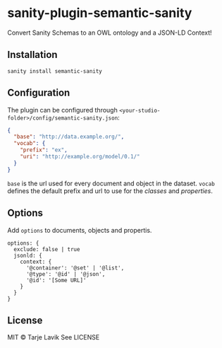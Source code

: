 # sanity-plugin-semantic-sanity

Convert Sanity Schemas to an OWL ontology and a JSON-LD Context!

## Installation

```
sanity install semantic-sanity
```

## Configuration

The plugin can be configured through `<your-studio-folder>/config/semantic-sanity.json`:

```json
{
  "base": "http://data.example.org/",
  "vocab": {
    "prefix": "ex",
    "uri": "http://example.org/model/0.1/"
  }
}
```

`base` is the url used for every document and object in the dataset. `vocab` defines the default prefix and url to use for the *classes* and *properties*.

## Options

Add `options` to documents, objects and propertis.

```
options: {
  exclude: false | true
  jsonld: {
    context: {
      '@container': '@set' | '@list',
      '@type': '@id' | '@json',
      '@id': '[Some URL]'
    }
  }
}
```

## License

MIT © Tarje Lavik
See LICENSE
